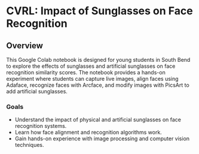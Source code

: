 # CVRL: Impact of Sunglasses on Face Recognition

## Overview

This Google Colab notebook is designed for young students in South Bend to explore the effects of sunglasses and artificial sunglasses on face recognition similarity scores. The notebook provides a hands-on experiment where students can capture live images, align faces using Adaface, recognize faces with Arcface, and modify images with PicsArt to add artificial sunglasses.


### Goals

* Understand the impact of physical and artificial sunglasses on face recognition systems.
* Learn how face alignment and recognition algorithms work.
* Gain hands-on experience with image processing and computer vision techniques.
